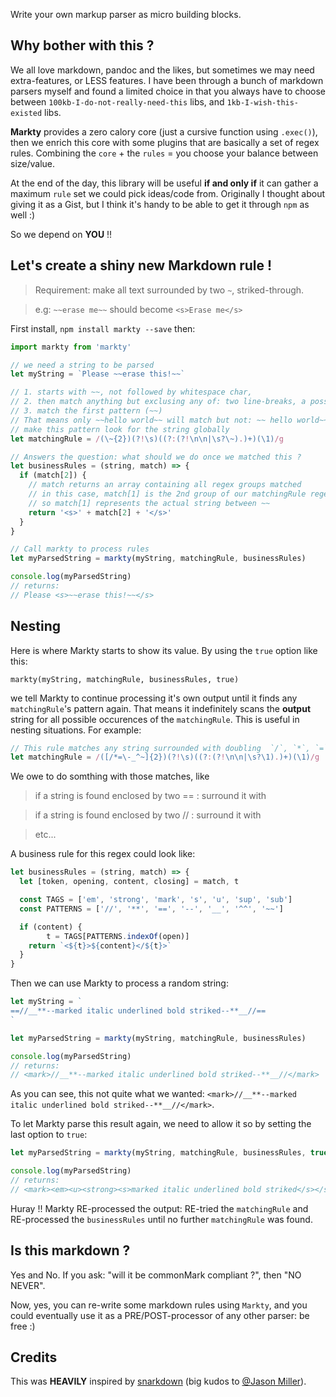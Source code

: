 Write your own markup parser as micro building blocks.


## Why bother with this ?

We all love markdown, pandoc and the likes, but sometimes we may need extra-features, or LESS features. I have been through a bunch of markdown parsers myself and found a limited choice in that you always have to choose between `100kb-I-do-not-really-need-this` libs, and `1kb-I-wish-this-existed` libs.

**Markty** provides a zero calory core (just a cursive function using `.exec()`), then we enrich this core with some plugins that are basically a set of regex rules. Combining the `core` + the `rules` = you choose your balance between size/value.

At the end of the day, this library will be useful **if and only if** it can gather a maximum `rule` set we could pick ideas/code from.
Originally I thought about giving it as a Gist, but I think it's handy to be able to get it through `npm` as well :)

So we depend on **YOU** !!

## Let's create a shiny new Markdown rule !

> Requirement: make all text surrounded by two `~`, striked-through.

> e.g: `~~erase me~~`  should become   `<s>Erase me</s>` 



First install, `npm install markty --save` then:

```js
import markty from 'markty'

// we need a string to be parsed
let myString = `Please ~~erase this!~~`

// 1. starts with ~~, not followed by whitespace char, 
// 2. then match anything but exclusing any of: two line-breaks, a possible whitespace char, a whitespace char + one ~
// 3. match the first pattern (~~)
// That means only ~~hello world~~ will match but not: ~~ hello world~~, ~~hello world ~~, ~~ hello world ~~, etc...
// make this pattern look for the string globally
let matchingRule = /(\~{2})(?!\s)((?:(?!\n\n|\s?\~).)+)(\1)/g

// Answers the question: what should we do once we matched this ?
let businessRules = (string, match) => {
  if (match[2]) {
    // match returns an array containing all regex groups matched
    // in this case, match[1] is the 2nd group of our matchingRule regex
    // so match[1] represents the actual string between ~~
    return '<s>' + match[2] + '</s>'
  } 
}

// Call markty to process rules
let myParsedString = markty(myString, matchingRule, businessRules)

console.log(myParsedString)
// returns:
// Please <s>~~erase this!~~</s>
```


## Nesting

Here is where Markty starts to show its value.
By using the `true` option like this:  

`markty(myString, matchingRule, businessRules, true)` 

we tell Markty to continue processing it's own output until it finds any `matchingRule`'s pattern again. That means it indefinitely scans the **output** string for all possible occurences of the `matchingRule`. This is useful in nesting situations. For example:

```js
// This rule matches any string surrounded with doubling  `/`, `*`, `=`, `-`, `-`, `_`, `^`, and `~`.
let matchingRule = /([/*=\-_^~]{2})(?!\s)((?:(?!\n\n|\s?\1).)+)(\1)/g
``` 

We owe to do somthing with those matches, like 
> if a string is found enclosed by two == : surround it with <mark></mark>

> if a string is found enclosed by two // : surround it with <em></em>

> etc...

A business rule for this regex could look like:

```js
let businessRules = (string, match) => {
  let [token, opening, content, closing] = match, t

  const TAGS = ['em', 'strong', 'mark', 's', 'u', 'sup', 'sub']
  const PATTERNS = ['//', '**', '==', '--', '__', '^^', '~~']

  if (content) {
		t = TAGS[PATTERNS.indexOf(open)]
  	return `<${t}>${content}</${t}>`
  }
}
```

Then we can use Markty to process a random string:

```js
let myString = `
==//__**--marked italic underlined bold striked--**__//==
`

let myParsedString = markty(myString, matchingRule, businessRules)

console.log(myParsedString)
// returns:
// <mark>//__**--marked italic underlined bold striked--**__//</mark>

```

As you can see, this not quite what we wanted: `<mark>//__**--marked italic underlined bold striked--**__//</mark>`.

To let Markty parse this result again, we need to allow it so by setting the last option to `true`:

```js
let myParsedString = markty(myString, matchingRule, businessRules, true) // added true to indefinitely match

console.log(myParsedString)
// returns:
// <mark><em><u><strong><s>marked italic underlined bold striked</s></strong></u></em></mark>
```

Huray !!
Markty RE-processed the output: RE-tried the `matchingRule` and RE-processed the `businessRules` until no further `matchingRule` was found.



## Is this markdown ?

Yes and No.
If you ask: "will it be commonMark compliant ?", then "NO NEVER".

Now, yes, you can re-write some markdown rules using `Markty`, and you could eventually use it as a PRE/POST-processor of any other parser: be free :)


## Credits

This was **HEAVILY** inspired by [snarkdown](https://github.com/developit/snarkdown) (big kudos to [@Jason Miller](https://github.com/developit)).

